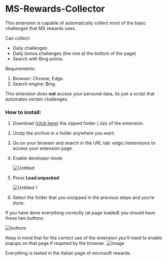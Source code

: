 # MS-Rewards-Collector

This extension is capable of automatically collect most of the basic challenges that MS rewards uses.

Can collect:

- Daily challenges
- Daily bonus challenges (the one at the bottom of the page)
- Search with Bing points.

Requirements: 

1. Browser: Chrome, Edge.
2. Search engine: Bing.

This extension does **not** access your personal data, its just a script that automates certain challenges.

### How to install:

1. Download ([click here](https://github.com/Code-Dani/MS-Reward-Collector/releases/latest)) the zipped folder (.zip) of the extension.
2. Unzip the archive in a folder anywhere you want.
3. Go on your browser and search in the URL tab:  $\text {edge://extensions}$ to access your extension page.
4. Enable developer mode
    
    ![Untitled](https://user-images.githubusercontent.com/72025325/210789992-4f04a437-a1e0-40ff-801e-451df62f1b96.png)
    
5. Press **Load unpacked**
    
    ![Untitled 1](https://user-images.githubusercontent.com/72025325/210790141-d9b697a7-569a-4c37-a799-552b4a77b396.png)
    
6. Select the folder that you unzipped in the previous steps and you’re done.

If you have done everything correctly (at page loaded) you should have these two buttons:

![buttons](https://user-images.githubusercontent.com/72025325/211198407-b3a0e5ec-7fa3-4b31-8e76-3f93ccdd7885.png)

Keep in mind that for the correct use of the extension you'll need to enable popups on that page if required by the browser.
![image](https://user-images.githubusercontent.com/72025325/212749210-d24326c5-1c76-4351-82da-80e1c3c49127.png)

Everything is tested in the Italian page of microsoft rewards.
